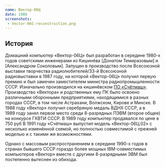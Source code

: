 ```yaml
---
name: Вектор-06Ц
date: 1986
screenshots:
 - Vector-06C-reconstruction.png
---
```


## История

Домашний компьютер «Вектор-06Ц» был разработан в середине 1980-х годов советскими инженерами из Кишинёва
[Донатом Темиразовым] и [Александром Соколовым]. Запущен в производство после Всесоюзной выставки творчества
радиолюбителей/33-й Всесоюзной радиовыставки в 1987 году, на которой «Вектор-06Ц» получил первую премию и был
замечен заместителем министра радиопромышленности СССР. Изначально производился на кишинёвском [ПО «Счётмаш»](/authors/schenmash). Производство «Вектора» и родственных ему ПК было освоено различными оборонными предприятиями, находящимися
в разных городах СССР, в том числе Астрахани, Волжском, Кирове и Минске.
В 1988 году «Вектор» получил серебряную медаль ВДНХ СССР, а в 1989 году занял первое место среди 8-разрядных ПЭВМ
(второе общее) на конкурсе ГКВТИ СССР.
В 1989 году компьютер продавался по цене в 750 руб
В 1991 году «Счётмаш» выпустил модель «Вектор-06Ц.02» с несколько изменённой схемой, но полностью совместимой с
прежней моделью и с такими же возможностями.

Однако с массовым распространением в середине 1990-х годов в странах бывшего СССР гораздо более мощных IBM-совместимых компьютеров «Вектор» вместе с другими 8-разрядными ЭВМ был постепенно вытеснен из обихода.

